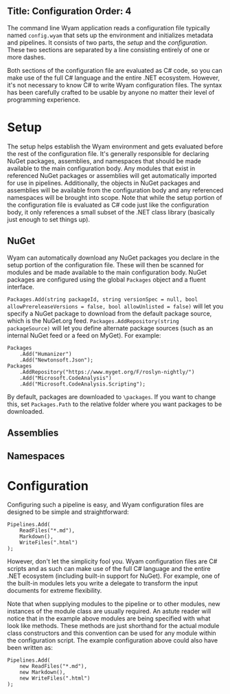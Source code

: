 Title: Configuration
Order: 4
---
The command line Wyam application reads a configuration file typically named `config.wyam` that sets up the environment and initializes metadata and pipelines. It consists of two parts, the *setup* and the *configuration*. These two sections are separated by a line consisting entirely of one or more dashes.

Both sections of the configuration file are evaluated as C# code, so you can make use of the full C# language and the entire .NET ecosystem. However, it's not necessary to know C# to write Wyam configuration files. The syntax has been carefully crafted to be usable by anyone no matter their level of programming experience.

# Setup

The setup helps establish the Wyam environment and gets evaluated before the rest of the configuration file. It's generally responsible for declaring NuGet packages, assemblies, and namespaces that should be made available to the main configuration body. Any modules that exist in referenced NuGet packages or assemblies will get automatically imported for use in pipelines. Additionally, the objects in NuGet packages and assemblies will be available from the configuration body and any referenced namespaces will be brought into scope. Note that while the setup portion of the configuration file is evaluated as C# code just like the configuration body, it only references a small subset of the .NET class library (basically just enough to set things up).

## NuGet

Wyam can automatically download any NuGet packages you declare in the setup portion of the configuration file. These will then be scanned for modules and be made available to the main configuration body. NuGet packages are configured using the global `Packages` object and a fluent interface.

`Packages.Add(string packageId, string versionSpec = null, bool allowPrereleaseVersions = false, bool allowUnlisted = false)` will let you specify a NuGet package to download from the default package source, which is the NuGet.org feed. `Packages.AddRepository(string packageSource)` will let you define alternate package sources (such as an internal NuGet feed or a feed on MyGet). For example:

```
Packages
    .Add("Humanizer")
    .Add("Newtonsoft.Json");
Packages
    .AddRepository("https://www.myget.org/F/roslyn-nightly/")
    .Add("Microsoft.CodeAnalysis")
    .Add("Microsoft.CodeAnalysis.Scripting");
```

By default, packages are downloaded to `\packages`. If you want to change this, set `Packages.Path` to the relative folder where you want packages to be downloaded.

## Assemblies

## Namespaces

# Configuration

Configuring such a pipeline is easy, and Wyam configuration files are designed to be simple and straightforward:
```
Pipelines.Add(
	ReadFiles("*.md"),
	Markdown(),
	WriteFiles(".html")
);
```

However, don't let the simplicity fool you. Wyam configuration files are C# scripts and as such can make use of the full C# language and the entire .NET ecosystem (including built-in support for NuGet). For example, one of the built-in modules lets you write a delegate to transform the input documents for extreme flexibility.

Note that when supplying modules to the pipeline or to other modules, new instances of the module class are usually required. An astute reader will notice that in the example above modules are being specified with what look like methods. These methods are just shorthand for the actual module class constructors and this convention can be used for any module within the configuration script. The example configuration above could also have been written as:
```
Pipelines.Add(
	new ReadFiles("*.md"),
	new Markdown(),
	new WriteFiles(".html")
);
```